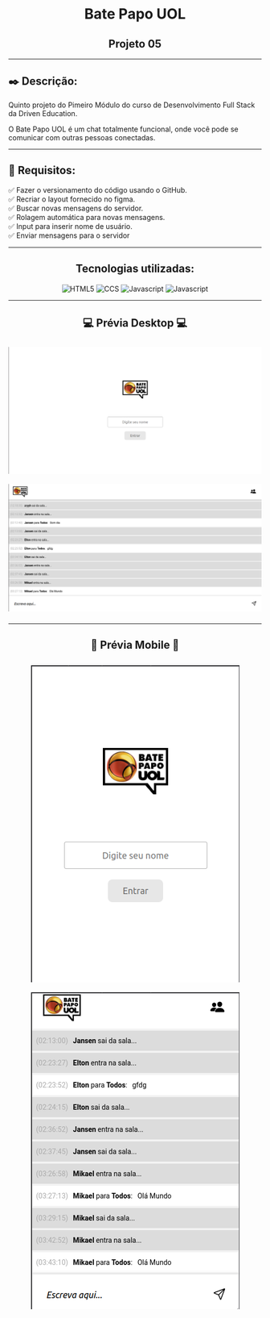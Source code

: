 <div align="center">

# Bate Papo UOL
## Projeto 05

</div>

---
## ✒️ Descrição:
Quinto projeto do Pimeiro Módulo do curso de Desenvolvimento Full Stack da Driven Education.  

O Bate Papo UOL é um chat totalmente funcional, onde você pode se comunicar com outras pessoas conectadas.

---
## 🎯 Requisitos:

✅ Fazer o versionamento do código usando o GitHub.  
✅ Recriar o layout fornecido no figma.  
✅ Buscar novas mensagens do servidor.  
✅ Rolagem automática para novas mensagens.  
✅ Input para inserir nome de usuário.  
✅ Enviar mensagens para o servidor

---
<div align="center">
  <h2>Tecnologias utilizadas:</h2>
  <img align="center" alt="HTML5" src="https://img.shields.io/badge/HTML5-E34F26?style=for-the-badge&logo=html5&logoColor=white">
  <img align="center" alt="CCS" src="https://img.shields.io/badge/CSS-239120?&style=for-the-badge&logo=css3&logoColor=white"/>
  <img align="center" alt="Javascript" src="https://img.shields.io/badge/JavaScript-F7DF1E?style=for-the-badge&logo=javascript&logoColor=black"/>
  <img align="center" alt="Javascript" src="https://img.shields.io/static/v1?style=for-the-badge&message=Axios&color=5A29E4&logo=Axios&logoColor=FFFFFF&label="/> 

</div>

---
<div align="center">  

## 💻 Prévia Desktop 💻  

<div style="display: flex; flex-wrap: wrap; justify-content: center;" >

<img src="./assets/img/readme/tela1.png" style="margin: 10px">
<img src="./assets/img/readme/tela2.png" style="margin: 10px">

</div>

---
## 📱 Prévia Mobile 📱  

<div style="display: flex; flex-wrap: wrap; justify-content: center;" >

<img src="./assets/img/readme/tela3.png" style="margin: 10px">
<img src="./assets/img/readme/tela4.png" style="margin: 10px">

</div>
</div>
